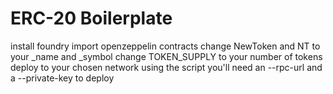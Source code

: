 # ERC-20 Boilerplate
install foundry
import openzeppelin contracts
change NewToken and NT to your _name and _symbol
change TOKEN_SUPPLY to your number of tokens
deploy to your chosen network using the script
you'll need an --rpc-url and a --private-key to deploy